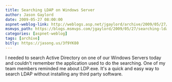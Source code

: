 ```yaml
---
title: Searching LDAP on Windows Server
author: Jason Gaylord
date: 2009-05-27 08:00:00
aspnet-weblog-link: http://weblogs.asp.net/jgaylord/archive/2009/05/27/searching-ldap-on-windows-server.aspx
msmvps_path: https://blogs.msmvps.com/jgaylord/2009/05/27/searching-ldap-on-windows-server/
categories: [aspnet-weblog]
tags: [archive]
bitly: https://jasong.us/3f9YK80
---
```


I needed to search Active Directory on one of our Windows Servers today and couldn't remember the application used to do the searching. One of my team members reminded me about LDP.exe. It's a quick and easy way to search LDAP without installing any third party software.